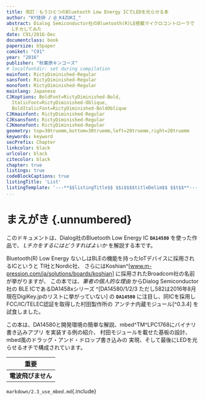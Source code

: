 ```yaml
---
title: 改訂：もうひとつのBluetooth Low Energy ICでLEDを光らせる本
author: "KY技研 / @_K4ZUKI_"
abstract: Dialog Semiconductor社のBluetooth(R)LE搭載マイクロコントローラで
  Lチカしてみた
date: C91/2016-Dec
documentclass: book
papersize: b5paper
comiket: "C91"
year: "2016"
publisher: "秋葉原キンコーズ"
# localfontdir: set during compilation
mainfont: RictyDiminished-Regular
sansfont: RictyDiminished-Regular
monofont: RictyDiminished-Regular
mainlang: Japanese
CJKoptions: BoldFont=RictyDiminished-Bold,
  ItalicFont=RictyDiminished-Oblique,
  BoldItalicFont=RictyDiminished-BoldOblique
CJKmainfont: RictyDiminished-Regular
CJKsansfont: RictyDiminished-Regular
CJKmonofont: RictyDiminished-Regular
geometry: top=30truemm,bottom=30truemm,left=20truemm,right=20truemm
keywords: keyword
secPrefix: Chapter
linkcolor: black
urlcolor: black
citecolor: black
chapter: true
listings: true
codeBlockCaptions: true
listingTitle: 'List'
listingTemplate: '---**$$listingTitle$$ $$i$$$$titleDelim$$ $$t$$**---'
...
```


<!--
localfontdir: ExternalLocation=/home/yamamoto/.local/share/fonts/
`pinout.txt`{.include}
-->

# まえがき {.unnumbered}
このドキュメントは、Dialog社のBluetooth Low Energy IC **`DA14580`** を使った作品で、
*Lチカをするにはどうすればよいか* を解説する本です。  

Bluetooth(R) Low Energy ないしはBLEの機能を持ったIoTデバイスに採用されるICというと
TI社とNordic社、
さらにはKoshian^[www.m-pression.com/ja/solutions/boards/koshian]
に採用されたBroadcom社の名前が挙がりますが、
この本では、_筆者の個人的な理由_ からDialog Semiconductor社の
BLE ICであるDA1458xシリーズ
^[DA14580/1/2/3 ただし582は2016年8月現在DigiKey.jpのリストに挙がっていない] の
**`DA14580`** に注目し、同ICを採用しFCC/IC/TELEC認証を取得した村田製作所の
アンテナ内蔵モジュール[^0.3.4]
を試食しました。

この本は、DA14580と開発環境の簡単な解説、mbed^TM^LPC1768にバイナリ書き込みアプリ
を実装する例の紹介、
村田モジュールを載せた基板の設計、mbed風のドラッグ・アンド・ドロップ書き込みの
実現、そして最後にLEDを光らせるオチで構成されています。

|      **重要**      |
|:------------------:|
| **電波飛びません** |


<!-- `markdown/0.2_who_would_read_this.md`{.include}
`markdown/0.3_warnings.md`{.include}
`markdown/0.4_references.md`{.include}
`markdown/1.0_da14580more_detail.md`{.include}
`markdown/2.0_DevelopEnvironment.md`{.include}
`markdown/2.1_ArmCoreEnv.md`{.include}
`markdown/2.2_DialogSmartSnippets.md`{.include} -->
`markdown/2.3_use_mbed.md`{.include}
<!-- `markdown/3.1_MyBestIdea.md`{.include}
`markdown/4.1_i_made_it.md`{.include}
`markdown/5.1_LEDblinky.md`{.include}
`markdown/8.1_Appendix.md`{.include}
`markdown/9.1_RevHistory.md`{.include}
`markdown/9.9_tail.md`{.include} -->
